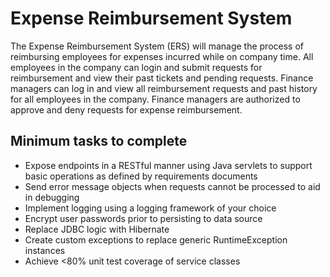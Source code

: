# Expense Reimbursement System
The Expense Reimbursement System (ERS) will manage the process of reimbursing employees for expenses incurred while on company time. All employees in the company can login and submit requests for reimbursement and view their past tickets and pending requests. Finance managers can log in and view all reimbursement requests and past history for all employees in the company. Finance managers are authorized to approve and deny requests for expense reimbursement.

## Minimum tasks to complete
- Expose endpoints in a RESTful manner using Java servlets to support basic operations as defined by requirements documents
- Send error message objects when requests cannot be processed to aid in debugging
- Implement logging using a logging framework of your choice
- Encrypt user passwords prior to persisting to data source
- Replace JDBC logic with Hibernate
- Create custom exceptions to replace generic RuntimeException instances
- Achieve <80% unit test coverage of service classes
